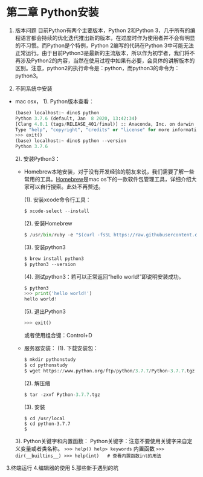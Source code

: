 # 第二章 Python安装

1. 版本问题
目前Python有两个主要版本，Python 2和Python 3，几乎所有的编程语言都会持续的优化迭代推出新的版本，在过度时作为使用者并不会有明显的不习惯。而Python是个特例，Python 2编写的代码在Python 3中可能无法正常运行。由于目前Python3是最新的主流版本，所以作为初学者，我们将不再涉及Python2的内容，当然在使用过程中如果有必要，会具体的讲解版本的区别。注意，python2的执行命令是：python，而python3的命令为：python3。

2. 不同系统中安装

* mac osx，
  1). Python版本查看：

  ```python
  (base) localhost:~ dino$ python
  Python 3.7.6 (default, Jan  8 2020, 13:42:34) 
  [Clang 4.0.1 (tags/RELEASE_401/final)] :: Anaconda, Inc. on darwin
  Type "help", "copyright", "credits" or "license" for more information.
  >>> exit()
  (base) localhost:~ dino$ python --version
  Python 3.7.6
  ```

  2). 安装Python3：
  * Homebrew本地安装，对于没有开发经验的朋友来说，我们需要了解一些常用的工具。[Homebrew](https://discourse.brew.sh/)是mac os下的一款软件包管理工具，详细介绍大家可以自行搜索。此处不再赘述。

    (1). 安装xcode命令行工具：

      ```python
      $ xcode-select --install
      ```

    (2). 安装Homebrew
    
      ```python
      $ /usr/bin/ruby -e "$(curl -fsSL https://raw.githubusercontent.com/Homebrew/install/master/install)"
      ```

    (3). 安装python3
      ```python
      $ brew install python3
      $ python3 --version
      ``` 

    (4). 测试python3：若可以正常返回“hello world!”即说明安装成功。
      ```python
      $ python3
      >>> print('hello world!')
      hello world!
      ```

    (5). 退出Python3
      ```python
      >>> exit()
      ```
      或者使用组合键：Control+D

  * 服务器安装：
    (1). 下载安装包：

      ```python
      $ mkdir pythonstudy
      $ cd pythonstudy
      $ wget https://www.python.org/ftp/python/3.7.7/Python-3.7.7.tgz
      ```

    (2). 解压缩
      ```python
      $ tar -zxvf Python-3.7.7.tgz
      ```

    (3). 安装
      ```
      $ cd /usr/local
      $ cd python-3.7.7
      $ 
      ```

  3). Python关键字和内置函数：
      Python关键字：注意不要使用关键字来自定义变量或者类名称。
      ```
      >>> help()
      help> keywords
      ```
      内置函数
      ```
      >>> dir(__builtins__)
      >>> help(int)   # 查看内置函数int的用法
      ```

3.终端运行
4.编辑器的使用
5.那些新手遇到的坑